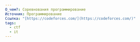 ```yaml
---
О_чем?: Соревнования программирование
Источник: Программирование
Ссылка: "[https://codeforces.com/](https://codeforces.com/)"
tags:
  - ctf
  - it
---
```

